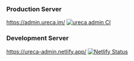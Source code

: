 ### Production Server

<https://admin.ureca.im/>
[![ureca admin CI](https://github.com/ureca-corp/ureca-admin/actions/workflows/main.yml/badge.svg)](https://github.com/ureca-corp/ureca-admin/actions/workflows/main.yml)

### Development Server

<https://ureca-admin.netlify.app/>
[![Netlify Status](https://api.netlify.com/api/v1/badges/d903a89a-8865-4ed2-963f-8c051a600077/deploy-status)](https://app.netlify.com/sites/ureca-admin/deploys)
